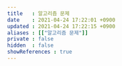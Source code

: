 ```yaml
---
title   : 알고리즘 문제
date    : 2021-04-24 17:22:01 +0900
updated : 2021-04-24 17:22:15 +0900
aliases : [["알고리즘 문제"]]
private : false
hidden  : false
showReferences : true
---
```



